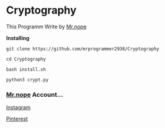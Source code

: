 # Cryptography

This Programm Write by [Mr.nope](https://github.com/mrprogeammer2938)

**Installing**
```
git clone https://github.com/mrprogrammer2938/Cryptography

cd Cryptography

bash install.sh

python3 crypt.py
```

### [Mr.nope](https://github.com/mrprogrammer2938) Account...

[Instagram](https://instagram.com/programmer2938)

[Pinterest](https://www.pinterest.com/mrprogrammer2938)
